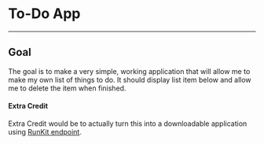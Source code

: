 # To-Do App
----
## Goal
  The goal is to make a very simple, working application that will allow me to make my own list of things to do. It should display list item below and allow me to delete the item when finished.

#### Extra Credit
  Extra Credit would be to actually turn this into a downloadable application using [RunKit endpoint](https://runkit.com/docs/endpoint).

